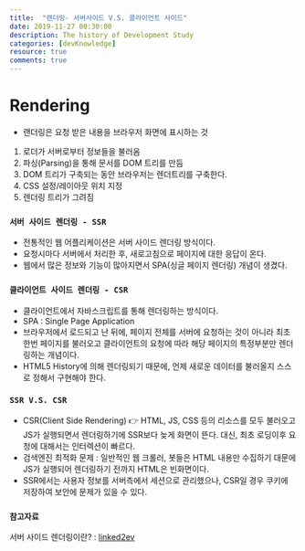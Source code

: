 ```yaml
---
title:  "랜더링- 서버사이드 V.S. 클라이언트 사이드"
date: 2019-11-27 00:30:00
description: The history of Development Study
categories: [devKnowledge]
resource: true
comments: true
---
```

# Rendering
- 랜더링은 요청 받은 내용을 브라우저 화면에 표시하는 것
1. 로더가 서버로부터 정보들을 불러옴
2. 파싱(Parsing)을 통해 문서를 DOM 트리를 만듬
3. DOM 트리가 구축되는 동안 브라우저는 렌더트리를 구축한다.
4. CSS 설정/레이아웃 위치 지정
5. 렌더링 트리가 그려짐

### `서버 사이드 렌더링 - SSR`
- 전통적인 웹 어플리케이션은 서버 사이드 렌더링 방식이다.
- 요청시마다 서버에서 처리한 후, 새로고침으로 페이지에 대한 응답이 온다.
- 웹에서 많은 정보와 기능이 많아지면서 SPA(싱글 페이지 렌더링) 개념이 생겼다.

### `클라이언트 사이드 렌더링 - CSR`
- 클라이언트에서 자바스크립트를 통해 렌더링하는 방식이다.
- SPA : Single Page Application
- 브라우저에서 로드되고 난 뒤에, 페이지 전체를 서버에 요청하는 것이 아니라 최초 한번 페이지를 불러오고 클라이언트의 요청에 따라 해당 페이지의 특정부분만 렌더링하는 개념이다.
- HTML5 History에 의해 렌더링되기 때문에, 언제 새로운 데이터를 불러올지 스스로 정해서 구현해야 한다.

### `SSR V.S. CSR`
- CSR(Client Side Rendering) 👉 HTML, JS, CSS 등의 리소스를 모두 불러오고 JS가 실행되면서 렌더링하기에 SSR보다 늦게 화면이 뜬다. 대신, 최초 로딩이후 요청에 대해서는 인터렉션이 빠르다.
- 검색엔진 최적화 문제 : 일반적인 웹 크롤러, 봇들은 HTML 내용만 수집하기 대문에 JS가 실행되어 렌더링하기 전까지 HTML은 빈화면이다.
- SSR에서는 사용자 정보를 서버측에서 세션으로 관리했으나, CSR일 경우 쿠키에 저장하여 보안에 문제가 있을 수 있다.

### `참고자료`
서버 사이드 렌더링이란? : [linked2ev](https://linked2ev.github.io/devlog/2018/11/15/Javascript-2.-What-is-SSR/)<br>
